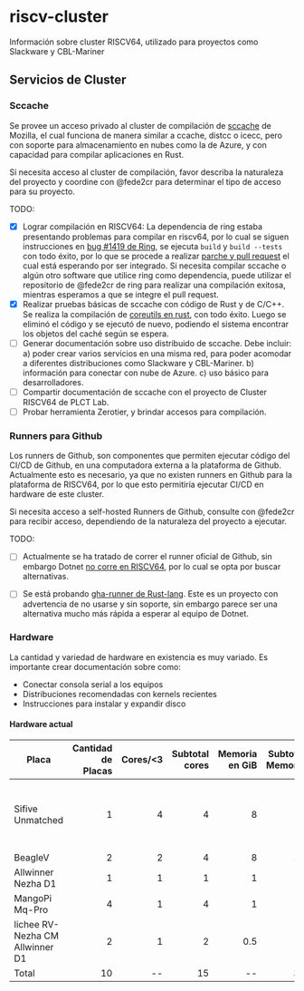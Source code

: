 # riscv-cluster
Información sobre cluster RISCV64, utilizado para proyectos como Slackware y CBL-Mariner

## Servicios de Cluster

### Sccache

Se provee un acceso privado al cluster de compilación de [sccache](https://github.com/mozilla/sccache) de Mozilla, el cual funciona de manera similar a ccache, distcc o icecc, pero con soporte para almacenamiento en nubes como la de Azure, y con capacidad para compilar aplicaciones en Rust.

Si necesita acceso al cluster de compilación, favor describa la naturaleza del proyecto y coordine con @fede2cr para determinar el tipo de acceso para su proyecto.

TODO:
- [x] Lograr compilación en RISCV64: La dependencia de ring estaba presentando problemas para compilar en riscv64, por lo cual se siguen instrucciones en [bug #1419 de Ring](https://github.com/briansmith/ring/issues/1419), se ejecuta ``build`` y ``build --tests`` con todo éxito, por lo que se procede a realizar [parche y pull request](https://github.com/briansmith/ring/pull/1500) el cual está esperando por ser integrado. Si necesita compilar sccache o algún otro software que utilice ring como dependencia, puede utilizar el repositorio de @fede2cr de ring para realizar una compilación exitosa, mientras esperamos a que se integre el pull request.
- [x] Realizar pruebas básicas de sccache con código de Rust y de C/C++. Se realiza la compilación de [coreutils en rust](https://github.com/uutils/coreutils), con todo éxito. Luego se eliminó el código y se ejecutó de nuevo, podiendo el sistema encontrar los objetos del caché según se espera.
- [ ] Generar documentación sobre uso distribuido de sccache. Debe incluir: a) poder crear varios servicios en una misma red, para poder acomodar a diferentes distribuciones como Slackware y CBL-Mariner. b) información para conectar con nube de Azure. c) uso básico para desarrolladores.
- [ ] Compartir documentación de sccache con el proyecto de Cluster RISCV64 de PLCT Lab.
- [ ] Probar herramienta Zerotier, y brindar accesos para compilación.

### Runners para Github

Los runners de Github, son componentes que permiten ejecutar código del CI/CD de Github, en una computadora externa a la plataforma de Github. Actualmente esto es necesario, ya que no existen runners en Github para la plataforma de RISCV64, por lo que esto permitiría ejecutar CI/CD en hardware de este cluster.

Si necesita acceso a self-hosted Runners de Github, consulte con @fede2cr para recibir acceso, dependiendo de la naturaleza del proyecto a ejecutar.

TODO:

- [ ] Actualmente se ha tratado de correr el runner oficial de Github, sin embargo Dotnet [no corre en RISCV64](https://github.com/dotnet/runtime/issues/36748), por lo cual se opta por buscar alternativas.
- [ ] Se está probando [gha-runner de Rust-lang](https://github.com/rust-lang/gha-runner). Este es un proyecto con advertencia de no usarse y sin soporte, sin embargo parece ser una alternativa mucho más rápida a esperar al equipo de Dotnet.


### Hardware

La cantidad y variedad de hardware en existencia es muy variado. Es importante crear documentación sobre como:

- Conectar consola serial a los equipos
- Distribuciones recomendadas con kernels recientes
- Instrucciones para instalar y expandir disco

#### Hardware actual

| Placa | Cantidad de Placas | Cores/<3 | Subtotal cores | Memoria en GiB | Subtotal Memoria | Notas |
| ----- | -----------------: | -------: | -------------: | -------------: | ---------------: | ----- |
| Sifive Unmatched | 1 | 4 | 4 | 8 | 8 | Descontinuada. Donada por (Greencore Solutions)[www.greencore.co.cr] para el proyecto de Slackware-riscv64 |
| BeagleV | 2 | 2 | 4 | 8 | 16 | Descontinuada. |
| Allwinner Nezha D1 | 1 | 1 | 1 | 1 | 1 | |
| MangoPi Mq-Pro | 4 | 1 | 4 | 1 | 4 | Pink <3 |
| lichee RV-Nezha CM Allwinner D1 | 2 | 1 | 2 | 0.5 | 1 | |
| Total | 10 | -- |  15 | -- | 30 | -- |
